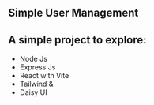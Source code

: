 ## Simple User Management

## A simple project to explore:
- Node Js
- Express Js
- React with Vite
- Tailwind & 
- Daisy UI
